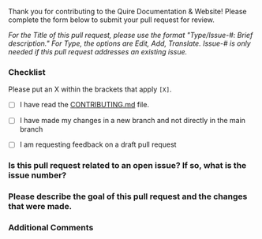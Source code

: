 Thank you for contributing to the Quire Documentation & Website! Please complete the form below to submit your pull request for review.

*For the Title of this pull request, please use the format "Type/Issue-#: Brief description." For Type, the options are Edit, Add, Translate. Issue-# is only needed if this pull request addresses an existing issue.*

### Checklist 

Please put an X within the brackets that apply `[X]`.

- [ ] I have read the [CONTRIBUTING.md](https://github.com/thegetty/quire/blob/main/CONTRIBUTING.md) file.

- [ ] I have made my changes in a new branch and not directly in the main branch

- [ ] I am requesting feedback on a draft pull request


### Is this pull request related to an open issue? If so, what is the issue number?



### Please describe the goal of this pull request and the changes that were made.



### Additional Comments
